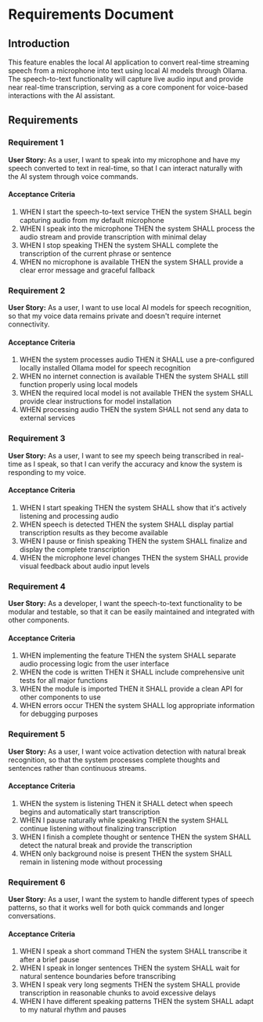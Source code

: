# Requirements Document

## Introduction

This feature enables the local AI application to convert real-time streaming speech from a microphone into text using local AI models through Ollama. The speech-to-text functionality will capture live audio input and provide near real-time transcription, serving as a core component for voice-based interactions with the AI assistant.

## Requirements

### Requirement 1

**User Story:** As a user, I want to speak into my microphone and have my speech converted to text in real-time, so that I can interact naturally with the AI system through voice commands.

#### Acceptance Criteria

1. WHEN I start the speech-to-text service THEN the system SHALL begin capturing audio from my default microphone
2. WHEN I speak into the microphone THEN the system SHALL process the audio stream and provide transcription with minimal delay
3. WHEN I stop speaking THEN the system SHALL complete the transcription of the current phrase or sentence
4. WHEN no microphone is available THEN the system SHALL provide a clear error message and graceful fallback

### Requirement 2

**User Story:** As a user, I want to use local AI models for speech recognition, so that my voice data remains private and doesn't require internet connectivity.

#### Acceptance Criteria

1. WHEN the system processes audio THEN it SHALL use a pre-configured locally installed Ollama model for speech recognition
2. WHEN no internet connection is available THEN the system SHALL still function properly using local models
3. WHEN the required local model is not available THEN the system SHALL provide clear instructions for model installation
4. WHEN processing audio THEN the system SHALL not send any data to external services

### Requirement 3

**User Story:** As a user, I want to see my speech being transcribed in real-time as I speak, so that I can verify the accuracy and know the system is responding to my voice.

#### Acceptance Criteria

1. WHEN I start speaking THEN the system SHALL show that it's actively listening and processing audio
2. WHEN speech is detected THEN the system SHALL display partial transcription results as they become available
3. WHEN I pause or finish speaking THEN the system SHALL finalize and display the complete transcription
4. WHEN the microphone level changes THEN the system SHALL provide visual feedback about audio input levels

### Requirement 4

**User Story:** As a developer, I want the speech-to-text functionality to be modular and testable, so that it can be easily maintained and integrated with other components.

#### Acceptance Criteria

1. WHEN implementing the feature THEN the system SHALL separate audio processing logic from the user interface
2. WHEN the code is written THEN it SHALL include comprehensive unit tests for all major functions
3. WHEN the module is imported THEN it SHALL provide a clean API for other components to use
4. WHEN errors occur THEN the system SHALL log appropriate information for debugging purposes

### Requirement 5

**User Story:** As a user, I want voice activation detection with natural break recognition, so that the system processes complete thoughts and sentences rather than continuous streams.

#### Acceptance Criteria

1. WHEN the system is listening THEN it SHALL detect when speech begins and automatically start transcription
2. WHEN I pause naturally while speaking THEN the system SHALL continue listening without finalizing transcription
3. WHEN I finish a complete thought or sentence THEN the system SHALL detect the natural break and provide the transcription
4. WHEN only background noise is present THEN the system SHALL remain in listening mode without processing

### Requirement 6

**User Story:** As a user, I want the system to handle different types of speech patterns, so that it works well for both quick commands and longer conversations.

#### Acceptance Criteria

1. WHEN I speak a short command THEN the system SHALL transcribe it after a brief pause
2. WHEN I speak in longer sentences THEN the system SHALL wait for natural sentence boundaries before transcribing
3. WHEN I speak very long segments THEN the system SHALL provide transcription in reasonable chunks to avoid excessive delays
4. WHEN I have different speaking patterns THEN the system SHALL adapt to my natural rhythm and pauses
